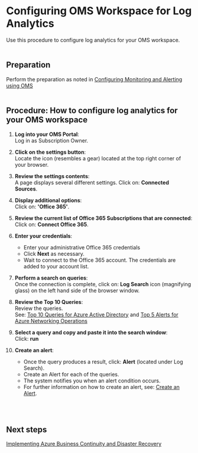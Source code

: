# Configuring OMS Workspace for Log Analytics
Use this procedure to configure log analytics for your OMS workspace.
<br />
<br />

## Preparation
Perform the preparation as noted in [Configuring Monitoring and Alerting using OMS](4.3-Configuring-Monitoring-and-Alerting-using-OMS.md)
<br />
<br />

## Procedure:  How to configure log analytics for your OMS workspace  

1. **Log into your OMS Portal**:    
    Log in as Subscription Owner.  

2. **Click on the settings button**:   
   Locate the icon (resembles a gear) located at the top right corner of your browser.  

3. **Review the settings contents**:   
   A page displays several different settings. 
   Click on: **Connected Sources**. 

4. **Display additional options**:  
   Click on: **'Office 365'**.  

5. **Review the current list of Office 365 Subscriptions that are connected**:   
    Click on: **Connect Office 365**.  

6. **Enter your credentials**:   
    - Enter your administrative Office 365 credentials
    - Click **Next** as necessary.  
    - Wait to connect to the Office 365 account. The credentials are added to your account list.  

7. **Perform a search on queries**:   
    Once the connection is complete, click on: **Log Search** icon (magnifying glass) on the left hand side of the browser window.  

8. **Review the Top 10 Queries**:    
    Review the queries.  
    See: [Top 10 Queries for Azure Active Directory](4.3.2-Top-10-Alerts-For-Azure-Active-Directory.md) and [Top 5 Alerts for Azure Networking Operations](4.3.3-Top-5-Alerts-for-Azure-Networking-Operations.md)

9. **Select a query and copy and paste it into the search window**:  
    Click: **run**  

10. **Create an alert**: 
    - Once the query produces a result, click: **Alert** (located under Log Search).  
    - Create an Alert for each of the queries.  
    - The system notifies you when an alert condition occurs.  
    - For further information on how to create an alert, see: [Create an Alert](https://docs.microsoft.com/en-us/azure/log-analytics/log-analytics-tutorial-response#create-alerts).  
<br />
<br />

## Next steps
[Implementing Azure Business Continuity and Disaster Recovery](4.4-Implementing-Azure-Business-Continuity-and-Disaster-Recovery.md)
